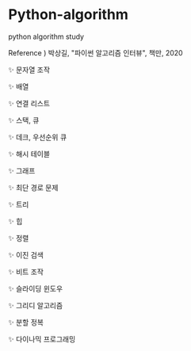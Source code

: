 # Python-algorithm
python algorithm study

Reference ) 박상길, "파이썬 알고리즘 인터뷰", 책만, 2020 

✨ 문자열 조작

✨ 배열

✨ 연결 리스트 

✨ 스택, 큐

✨ 데크, 우선순위 큐

✨ 해시 테이블

✨ 그래프

✨ 최단 경로 문제

✨ 트리

✨ 힙

✨ 정렬

✨ 이진 검색

✨ 비트 조작

✨ 슬라이딩 윈도우

✨ 그리디 알고리즘

✨ 분할 정복

✨ 다이나믹 프로그래밍
